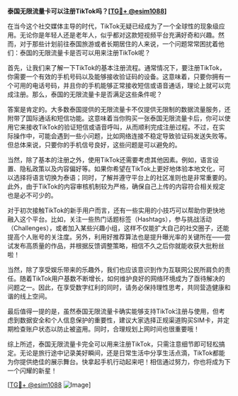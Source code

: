 **泰国无限流量卡可以注册TikTok吗？[[TG💪+ @esim1088](https://t.me/s/esim1088)]**

在当今这个社交媒体主导的时代，TikTok无疑已经成为了一个全球性的现象级应用。无论你是年轻人还是老年人，似乎都对这款短视频平台充满好奇和兴趣。然而，对于那些计划前往泰国旅游或者长期居住的人来说，一个问题常常困扰着他们：泰国的无限流量卡是否可以用来注册TikTok呢？

首先，让我们来了解一下TikTok的基本注册流程。通常情况下，要注册TikTok，你需要一个有效的手机号码以及能够接收验证码的设备。这意味着，只要你拥有一个可用的电话号码，并且你的手机能够正常接收短信或语音通话，理论上就可以完成注册。那么，泰国的无限流量卡是否满足这些条件呢？

答案是肯定的。大多数泰国提供的无限流量卡不仅提供无限制的数据流量服务，还附带了国际通话和短信功能。这意味着当你购买一张泰国无限流量卡后，你可以使用它来接收TikTok的验证短信或语音呼叫，从而顺利完成注册过程。不过，在实际操作中，可能会遇到一些小问题，比如网络连接不稳定导致验证码发送失败等。但总体来说，只要你的手机信号良好，这些问题是可以避免的。

当然，除了基本的注册之外，使用TikTok还需要考虑其他因素。例如，语言设置、隐私政策以及内容偏好等。如果你希望在TikTok上更好地体验本地文化，可以选择将语言切换为泰语；同时，了解并遵守平台上的社区准则也是非常重要的。此外，由于TikTok的内容审核机制较为严格，确保自己上传的内容符合相关规定也是必不可少的。

对于初次接触TikTok的新手用户而言，还有一些实用的小技巧可以帮助你更快地融入这个平台。比如，关注一些热门话题标签（Hashtags），参与挑战活动（Challenges），或者加入某些兴趣小组，这样不仅能扩大自己的社交圈子，还能提高个人账号的关注度。另外，利用好推荐算法也是提升曝光率的关键所在——尝试发布高质量的作品，并根据反馈调整策略，相信不久之后你就能收获大批粉丝啦！

当然，除了享受娱乐带来的乐趣外，我们也应该意识到作为互联网公民所肩负的责任。随着TikTok用户基数不断增长，如何维护良好的网络环境成为了亟待解决的问题之一。因此，在享受数字红利的同时，请务必保持理性思考，共同营造健康和谐的线上空间。

最后值得一提的是，虽然泰国无限流量卡确实能够支持TikTok注册与使用，但考虑到数据安全和个人信息保护的重要性，建议大家选择正规渠道购买SIM卡，并定期检查账户状态以防止被盗用。同时，合理规划上网时间也很重要哦！

综上所述，泰国无限流量卡完全可以用来注册TikTok，只需注意细节即可轻松搞定。无论是旅行途中记录美好瞬间，还是日常生活中分享生活点滴，TikTok都能为你提供绝佳的展示舞台。快拿起手机行动起来吧！相信通过努力，你也将成为下一个闪耀的新星！

[[TG💪+ @esim1088](https://t.me/s/esim1088) ![Image](https://i.postimg.cc/4NQfJmqS/Snipaste-2025-05-13-00-14-12.png)]